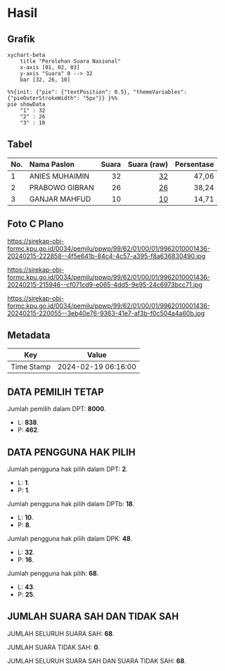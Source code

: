 # Hasil

## Grafik

```mermaid
xychart-beta
    title "Perolehan Suara Nasional"
    x-axis [01, 02, 03]
    y-axis "Suara" 0 --> 32
    bar [32, 26, 10]
```

```mermaid
%%{init: {"pie": {"textPosition": 0.5}, "themeVariables": {"pieOuterStrokeWidth": "5px"}} }%%
pie showData
    "1" : 32
    "2" : 26
    "3" : 10
```

## Tabel

| No. | Nama Paslon    | Suara | Suara (raw) | Persentase |
|:--- |:-------------- | -----:| -----------:| ----------:|
| 1   | ANIES MUHAIMIN | 32    | [32][p-1]   | 47,06      |
| 2   | PRABOWO GIBRAN | 26    | [26][p-2]   | 38,24      |
| 3   | GANJAR MAHFUD  | 10    | [10][p-3]   | 14,71      |


[p-1]: https://github.com/gigit-pemilu/pemilu-2024/blob/main/pilpres/hitung-suara/sub/99-luar-negeri/sub/62-kuala-lumpur-malaysia/sub/01-kuala-lumpur-malaysia/sub/0001-kuala-lumpur-malaysia/sub/436-tps-123/sub/paslon-1.txt
[p-2]: https://github.com/gigit-pemilu/pemilu-2024/blob/main/pilpres/hitung-suara/sub/99-luar-negeri/sub/62-kuala-lumpur-malaysia/sub/01-kuala-lumpur-malaysia/sub/0001-kuala-lumpur-malaysia/sub/436-tps-123/sub/paslon-2.txt
[p-3]: https://github.com/gigit-pemilu/pemilu-2024/blob/main/pilpres/hitung-suara/sub/99-luar-negeri/sub/62-kuala-lumpur-malaysia/sub/01-kuala-lumpur-malaysia/sub/0001-kuala-lumpur-malaysia/sub/436-tps-123/sub/paslon-3.txt

## Foto C Plano

https://sirekap-obj-formc.kpu.go.id/0034/pemilu/ppwp/99/62/01/00/01/9962010001436-20240215-222858--4f5e641b-84c4-4c57-a395-f8a636830490.jpg

https://sirekap-obj-formc.kpu.go.id/0034/pemilu/ppwp/99/62/01/00/01/9962010001436-20240215-215946--cf071cd9-e065-4dd5-9e95-24c6973bcc71.jpg

https://sirekap-obj-formc.kpu.go.id/0034/pemilu/ppwp/99/62/01/00/01/9962010001436-20240215-220055--3eb40e76-9363-41e7-af3b-f0c504a4a60b.jpg


## Metadata

| Key        | Value               |
| ---------- | ------------------- |
| Time Stamp | 2024-02-19 06:16:00 |


## DATA PEMILIH TETAP

Jumlah pemilih dalam DPT: **8000**.
 * L: **838**.
 * P: **462**.

## DATA PENGGUNA HAK PILIH

Jumlah pengguna hak pilih dalam DPT: **2**.
 * L: **1**.
 * P: **1**.

Jumlah pengguna hak pilih dalam DPTb: **18**.
 * L: **10**.
 * P: **8**.

Jumlah pengguna hak pilih dalam DPK: **48**.
 * L: **32**.
 * P: **16**.

Jumlah pengguna hak pilih: **68**.
 * L: **43**.
 * P: **25**.

## JUMLAH SUARA SAH DAN TIDAK SAH

JUMLAH SELURUH SUARA SAH: **68**.

JUMLAH SUARA TIDAK SAH: **0**.

JUMLAH SELURUH SUARA SAH DAN SUARA TIDAK SAH: **68**.


